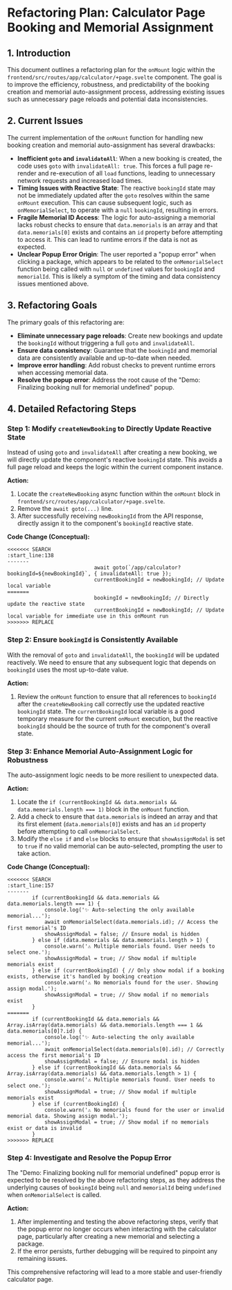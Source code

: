 # Refactoring Plan: Calculator Page Booking and Memorial Assignment

## 1. Introduction

This document outlines a refactoring plan for the `onMount` logic within the `frontend/src/routes/app/calculator/+page.svelte` component. The goal is to improve the efficiency, robustness, and predictability of the booking creation and memorial auto-assignment process, addressing existing issues such as unnecessary page reloads and potential data inconsistencies.

## 2. Current Issues

The current implementation of the `onMount` function for handling new booking creation and memorial auto-assignment has several drawbacks:

*   **Inefficient `goto` and `invalidateAll`**: When a new booking is created, the code uses `goto` with `invalidateAll: true`. This forces a full page re-render and re-execution of all `load` functions, leading to unnecessary network requests and increased load times.
*   **Timing Issues with Reactive State**: The reactive `bookingId` state may not be immediately updated after the `goto` resolves within the same `onMount` execution. This can cause subsequent logic, such as `onMemorialSelect`, to operate with a `null` `bookingId`, resulting in errors.
*   **Fragile Memorial ID Access**: The logic for auto-assigning a memorial lacks robust checks to ensure that `data.memorials` is an array and that `data.memorials[0]` exists and contains an `id` property before attempting to access it. This can lead to runtime errors if the data is not as expected.
*   **Unclear Popup Error Origin**: The user reported a "popup error" when clicking a package, which appears to be related to the `onMemorialSelect` function being called with `null` or `undefined` values for `bookingId` and `memorialId`. This is likely a symptom of the timing and data consistency issues mentioned above.

## 3. Refactoring Goals

The primary goals of this refactoring are:

*   **Eliminate unnecessary page reloads**: Create new bookings and update the `bookingId` without triggering a full `goto` and `invalidateAll`.
*   **Ensure data consistency**: Guarantee that the `bookingId` and memorial data are consistently available and up-to-date when needed.
*   **Improve error handling**: Add robust checks to prevent runtime errors when accessing memorial data.
*   **Resolve the popup error**: Address the root cause of the "Demo: Finalizing booking null for memorial undefined" popup.

## 4. Detailed Refactoring Steps

### Step 1: Modify `createNewBooking` to Directly Update Reactive State

Instead of using `goto` and `invalidateAll` after creating a new booking, we will directly update the component's reactive `bookingId` state. This avoids a full page reload and keeps the logic within the current component instance.

**Action:**
1.  Locate the `createNewBooking` async function within the `onMount` block in `frontend/src/routes/app/calculator/+page.svelte`.
2.  Remove the `await goto(...)` line.
3.  After successfully receiving `newBookingId` from the API response, directly assign it to the component's `bookingId` reactive state.

**Code Change (Conceptual):**

```svelte
<<<<<<< SEARCH
:start_line:138
-------
							await goto(`/app/calculator?bookingId=${newBookingId}`, { invalidateAll: true });
							currentBookingId = newBookingId; // Update local variable
=======
							bookingId = newBookingId; // Directly update the reactive state
							currentBookingId = newBookingId; // Update local variable for immediate use in this onMount run
>>>>>>> REPLACE
```

### Step 2: Ensure `bookingId` is Consistently Available

With the removal of `goto` and `invalidateAll`, the `bookingId` will be updated reactively. We need to ensure that any subsequent logic that depends on `bookingId` uses the most up-to-date value.

**Action:**
1.  Review the `onMount` function to ensure that all references to `bookingId` after the `createNewBooking` call correctly use the updated reactive `bookingId` state. The `currentBookingId` local variable is a good temporary measure for the current `onMount` execution, but the reactive `bookingId` should be the source of truth for the component's overall state.

### Step 3: Enhance Memorial Auto-Assignment Logic for Robustness

The auto-assignment logic needs to be more resilient to unexpected data.

**Action:**
1.  Locate the `if (currentBookingId && data.memorials && data.memorials.length === 1)` block in the `onMount` function.
2.  Add a check to ensure that `data.memorials` is indeed an array and that its first element (`data.memorials[0]`) exists and has an `id` property before attempting to call `onMemorialSelect`.
3.  Modify the `else if` and `else` blocks to ensure that `showAssignModal` is set to `true` if no valid memorial can be auto-selected, prompting the user to take action.

**Code Change (Conceptual):**

```svelte
<<<<<<< SEARCH
:start_line:157
-------
		if (currentBookingId && data.memorials && data.memorials.length === 1) {
			console.log('✨ Auto-selecting the only available memorial...');
			await onMemorialSelect(data.memorials.id); // Access the first memorial's ID
			showAssignModal = false; // Ensure modal is hidden
		} else if (data.memorials && data.memorials.length > 1) {
			console.warn('⚠️ Multiple memorials found. User needs to select one.');
			showAssignModal = true; // Show modal if multiple memorials exist
		} else if (currentBookingId) { // Only show modal if a booking exists, otherwise it's handled by booking creation
			console.warn('⚠️ No memorials found for the user. Showing assign modal.');
			showAssignModal = true; // Show modal if no memorials exist
		}
=======
		if (currentBookingId && data.memorials && Array.isArray(data.memorials) && data.memorials.length === 1 && data.memorials[0]?.id) {
			console.log('✨ Auto-selecting the only available memorial...');
			await onMemorialSelect(data.memorials[0].id); // Correctly access the first memorial's ID
			showAssignModal = false; // Ensure modal is hidden
		} else if (currentBookingId && data.memorials && Array.isArray(data.memorials) && data.memorials.length > 1) {
			console.warn('⚠️ Multiple memorials found. User needs to select one.');
			showAssignModal = true; // Show modal if multiple memorials exist
		} else if (currentBookingId) {
			console.warn('⚠️ No memorials found for the user or invalid memorial data. Showing assign modal.');
			showAssignModal = true; // Show modal if no memorials exist or data is invalid
		}
>>>>>>> REPLACE
```

### Step 4: Investigate and Resolve the Popup Error

The "Demo: Finalizing booking null for memorial undefined" popup error is expected to be resolved by the above refactoring steps, as they address the underlying causes of `bookingId` being `null` and `memorialId` being `undefined` when `onMemorialSelect` is called.

**Action:**
1.  After implementing and testing the above refactoring steps, verify that the popup error no longer occurs when interacting with the calculator page, particularly after creating a new memorial and selecting a package.
2.  If the error persists, further debugging will be required to pinpoint any remaining issues.

This comprehensive refactoring will lead to a more stable and user-friendly calculator page.